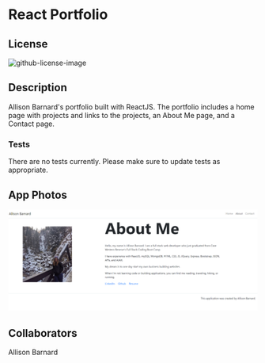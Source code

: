 # React Portfolio

## License  
![github-license-image](https://img.shields.io/github/license/commonality/getting-started-inner-source.svg?style=flat-square)

## Description
Allison Barnard's portfolio built with ReactJS. The portfolio includes a home page with projects and links to the projects, an About Me page, and a Contact page.

### __Tests__
There are no tests currently.  Please make sure to update tests as appropriate.

## App Photos
![about_page_image](/About.png)



## Collaborators
Allison Barnard

